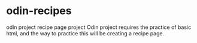 # odin-recipes
odin project recipe page project
Odin project requires the practice of basic html, and the way to practice this will be creating a recipe page.